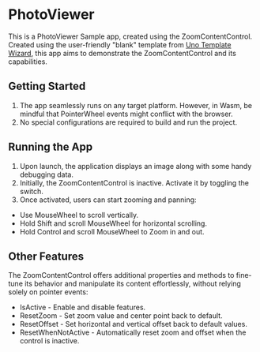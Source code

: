 # PhotoViewer

This is a PhotoViewer Sample app, created using the ZoomContentControl. Created using the user-friendly "blank" template from [Uno Template Wizard](https://new.platform.uno), this app aims to demonstrate the ZoomContentControl and its capabilities.

## Getting Started

1. The app seamlessly runs on any target platform. However, in Wasm, be mindful that PointerWheel events might conflict with the browser.
2. No special configurations are required to build and run the project.

## Running the App

1. Upon launch, the application displays an image along with some handy debugging data.
2. Initially, the ZoomContentControl is inactive. Activate it by toggling the switch.
3. Once activated, users can start zooming and panning:

- Use MouseWheel to scroll vertically.
- Hold Shift and scroll MouseWheel for horizontal scrolling.
- Hold Control and scroll MouseWheel to Zoom in and out.

## Other Features

The ZoomContentControl offers additional properties and methods to fine-tune its behavior and manipulate its content effortlessly, without relying solely on pointer events:

- IsActive - Enable and disable features.
- ResetZoom - Set zoom value and center point back to default.
- ResetOffset - Set horizontal and vertical offset back to default values.
- ResetWhenNotActive - Automatically reset zoom and offset when the control is inactive.